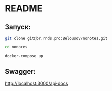 # README

## Запуск:
```bash
git clone git@br.rnds.pro:Belousov/nonotes.git
```

```bash
cd nonotes
```

```bash
docker-compose up
```

## Swagger:
[http://localhost:3000/api-docs](http://localhost:3000/api-docs)
